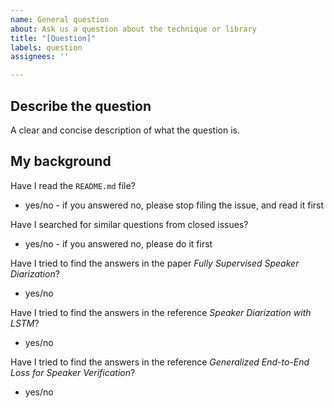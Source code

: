 ```yaml
---
name: General question
about: Ask us a question about the technique or library
title: "[Question]"
labels: question
assignees: ''

---
```


## Describe the question
A clear and concise description of what the question is.

## My background

Have I read the `README.md` file?
* yes/no - if you answered no, please stop filing the issue, and read it first

Have I searched for similar questions from closed issues?
* yes/no - if you answered no, please do it first

Have I tried to find the answers in the paper *Fully Supervised Speaker Diarization*?
* yes/no

Have I tried to find the answers in the reference *Speaker Diarization with LSTM*?
* yes/no

Have I tried to find the answers in the reference *Generalized End-to-End Loss for Speaker Verification*?
* yes/no
